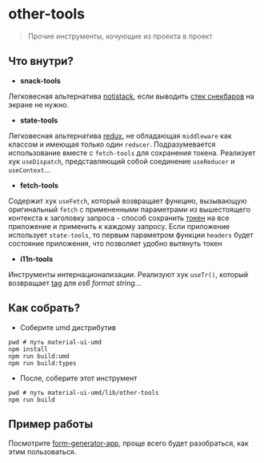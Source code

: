 # other-tools

> Прочие инструменты, кочующие из проекта в проект

## Что внутри?

 - **snack-tools**

  Легковесная альтернатива [notistack](https://github.com/iamhosseindhv/notistack/), если выводить [стек снекбаров](https://material-ui.com/components/snackbars/#notistack) на экране не нужно.

 - **state-tools**

  Легковесная альтернатива [redux](https://redux.js.org/), не обладающая `middleware` как классом и имеющая только один `reducer`. Подразумевается использование вместе с `fetch-tools` для сохранения токена. Реализует
  хук `useDispatch`, представляющий собой соединение `useReducer` и `useContext`...

 - **fetch-tools**

  Содержит хук `useFetch`, который возвращает функцию, вызывающую оригинальный `fetch` с примененными параметрами из вышестоящего контекста к заголовку запроса - способ сохранить [токен](https://en.wikipedia.org/wiki/JSON_Web_Token) на все приложение и применить к каждому запросу. Если приложение использует `state-tools`, то первым параметром функции `headers` будет состояние приложения, что позволяет удобно вытянуть токен

 - **i11n-tools**

  Инструменты интернационализации. Реализуют хук `useTr()`, который возвращает [tag](https://developer.mozilla.org/en-US/docs/Web/JavaScript/Reference/Template_literals#Tagged_templates) для *es6 format string*...

## Как собрать?

 - Соберите umd дистрибутив

```
pwd # путь material-ui-umd
npm install
npm run build:umd
npm run build:types
```

 - После, соберите этот инструмент

```
pwd # путь material-ui-umd/lib/other-tools
npm run build
```

## Пример работы

Посмотрите [form-generator-app](../../packages/form-generator-app), проще всего будет разобраться, как этим пользоваться.

